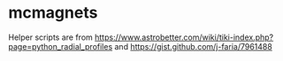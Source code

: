 # mcmagnets

Helper scripts are from https://www.astrobetter.com/wiki/tiki-index.php?page=python_radial_profiles and https://gist.github.com/j-faria/7961488
